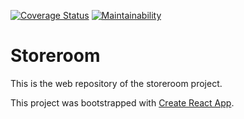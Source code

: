 [![Coverage Status](https://coveralls.io/repos/github/Raigen/storeroom-firebase/badge.svg?branch=master)](https://coveralls.io/github/Raigen/storeroom-firebase?branch=master) [![Maintainability](https://api.codeclimate.com/v1/badges/6eb9447fa2050a3d2797/maintainability)](https://codeclimate.com/github/Raigen/storeroom-firebase/maintainability)

# Storeroom

This is the web repository of the storeroom project.

This project was bootstrapped with [Create React App](https://github.com/facebook/create-react-app).

